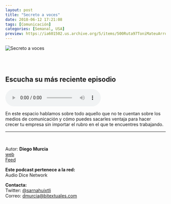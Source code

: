 ```yaml
---
layout: post
title: "Secreto a voces"
date: 2018-06-12 17:21:08
tags: [Comunicación]
categories: [Semanal, USA]
preview: https://ia601502.us.archive.org/5/items/500Ruta97ToniMateuArrom/300secretovoces.JPG
---
```


![Secreto a voces](https://ia801502.us.archive.org/5/items/500Ruta97ToniMateuArrom/500secretovoces.JPG)

<br/>
<br/>

## Escucha su más reciente episodio

<!--reproductor-feed=Https://anchor.fm/s/47647d4/podcast/rss-->
<!--reproductor-start-->
<audio id="audio" preload="auto" controls="" src="https://anchor.fm/s/47647d4/podcast/play/728733/https%3A%2F%2Fs3-us-west-2.amazonaws.com%2Fanchor-audio-bank%2Fstaging%2F2018-5-12%2F-Por-qu--mienten-los-medios--0c7479ce6b7b7.m4a"></audio>
<!--reproductor-end-->

En este espacio hablamos sobre todo aquello que no te cuentan sobre los medios de comunicación y cómo puedes sacarles ventaja para hacer crecer tu empresa sin importar el rubro en el que te encuentres trabajando.  

_ _ _

<br>

Autor: **Diego Murcia**  
[web](http://bitextuales.com/)  
[Feed](Https://anchor.fm/s/47647d4/podcast/rss)  


**Este podcast pertenece a la red:**  
Audio Dice Network  


**Contacta:**  
Twitter: [@sarnahuixtli](https://twitter.com/sarnahuixtli)  
Correo: [dmurcia@bitextuales.com](mailto:dmurcia@bitextuales.com)  
